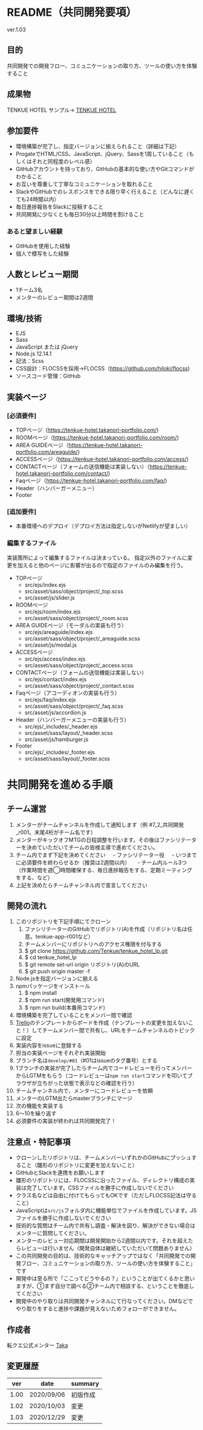 # README（共同開発要項）
ver.1.03

## 目的
共同開発での開発フロー、コミュニケーションの取り方、ツールの使い方を体験すること

## 成果物
TENKUE HOTEL 
サンプル→ [TENKUE HOTEL](https://tenkue-hotel.takanori-portfolio.com/)

## 参加要件
- 環境構築が完了し、指定バージョンに揃えられること（詳細は下記）
- ProgateでHTML/CSS、JavaScript、jQuery、Sassを1周していること（もしくはそれと同程度のレベル感）
- GitHubアカウントを持っており、GitHubの基本的な使い方やGitコマンドがわかること
- お互いを尊重して丁寧なコミュニケーションを取れること
- SlackやGitHubでのレスポンスをできる限り早く行えること（どんなに遅くても24時間以内）
- 毎日進捗報告をSlackに投稿すること
- 共同開発に少なくとも毎日30分以上時間を割けること

### あると望ましい経験
- GitHubを使用した経験
- 個人で模写をした経験

## 人数とレビュー期間
- 1チーム3名
- メンターのレビュー期間は2週間

## 環境/技術
- EJS
- Sass
- JavaScript または jQuery
- Node.js 12.14.1
- 記法：Scss
- CSS設計：FLOCSSを採用→FLOCSS（https://github.com/hiloki/flocss)
- ソースコード管理：GitHub

## 実装ページ
### [必須要件]
- TOPページ（https://tenkue-hotel.takanori-portfolio.com/)
- ROOMページ（https://tenkue-hotel.takanori-portfolio.com/room/)
- AREA GUIDEページ（https://tenkue-hotel.takanori-portfolio.com/areaguide/)
- ACCESSページ（https://tenkue-hotel.takanori-portfolio.com/access/)
- CONTACTページ（フォームの送信機能は実装しない）（https://tenkue-hotel.takanori-portfolio.com/contact/)
- Faqページ（https://tenkue-hotel.takanori-portfolio.com/faq/)
- Header（ハンバーガーメニュー）
- Footer

### [追加要件]
- 本番環境へのデプロイ（デプロイ方法は指定しないがNetlifyが望ましい）

### 編集するファイル
実装箇所によって編集するファイルは決まっている。
指定以外のファイルに変更を加えると他のページに影響が出るので指定のファイルのみ編集を行う。
- TOPページ
  - src/ejs/index.ejs
  - src/asset/sass/object/project/_top.scss
  - src/asset/js/slider.js
- ROOMページ
  - src/ejs/room/index.ejs
  - src/asset/sass/object/project/_room.scss
- AREA GUIDEページ（モーダルの実装も行う）
  - src/ejs/areaguide/index.ejs
  - src/asset/sass/object/project/_areaguide.scss
  - src/asset/js/modal.js
- ACCESSページ
  - src/ejs/access/index.ejs
  - src/asset/sass/object/project/_access.scss
- CONTACTページ（フォームの送信機能は実装しない）
  - src/ejs/contact/index.ejs
  - src/asset/sass/object/project/_contact.scss
- Faqページ（アコーディオンの実装も行う）
  - src/ejs/faq/index.ejs
  - src/asset/sass/object/project/_faq.scss
  - src/asset/js/accordion.js
- Header（ハンバーガーメニューの実装も行う）
  - src/ejs/_includes/_header.ejs
  - src/asset/sass/layout/_header.scss
  - src/asset/js/hamburger.js
- Footer
  - src/ejs/_includes/_footer.ejs
  - src/asset/sass/layout/_footer.scss

# 共同開発を進める手順
## チーム運営
1. メンターがチームチャンネルを作成して通知します（例 #7_2_共同開発_r001。末尾4桁がチーム名です）
1. メンターがキックオフMTGの日程調整を行います。その後はファシリテーターを決めていただいてチームの皆様主導で進めてください。
1. チーム内でまず下記を決めてください
    - ファシリテーター役
    - いつまでに必須要件を終わらせるか（推奨は2週間以内）
    - チーム内ルール3つ（作業時間を週◯時間確保する、毎日進捗報告をする、定期ミーティングをする、など）
1. 上記を決めたらチームチャンネル内で宣言してください

## 開発の流れ
1. このリポジトリを下記手順にてクローン
    1. ファシリテーターのGitHubでリポジトリ(A)を作成（リポジトリ名は任意。tenkue-app-r001など）
    1. チームメンバーにリポジトリへのアクセス権限を付与する
    1. $ git clone https://github.com/Tenkue/tenkue_hotel_lp.git
    1. $ cd tenkue_hotel_lp
    1. $ git remote set-url origin リポジトリ(A)のURL
    1. $ git push origin master -f
1. Node.jsを指定バージョンに揃える
1. npmパッケージをインストール
    1. $ npm install
    1. $ npm run start(開発用コマンド)
    1. $ npm run build(本番用コマンド)
1. 環境構築を完了していることをメンバー間で確認
1. [Trello](https://trello.com/b/Ov92RvVD)のテンプレートからボードを作成（テンプレートの変更を加えないこと！）してチームメンバー間で共有し、URLをチームチャンネルのトピックに設定
1. 実装内容をissueに登録する
1. 担当の実装ページをそれぞれ実装開始
1. ブランチ名は`develop/#01`（#01はissueのタグ番号）とする
1. 1ブランチの実装が完了したらチーム内でコードレビューを行ってメンバーからLGTMをもらう（コードレビューは`npm run start`コマンドを叩いてブラウザが立ちがった状態で表示などの確認を行う）
1. チームチャンネル内で、メンターにコードレビューを依頼
1. メンターのLGTM出たらmasterブランチにマージ
1. 次の機能を実装する
1. 6〜10を繰り返す
1. 必須要件の実装が終われば共同開発完了！

## 注意点・特記事項
- クローンしたリポジトリは、チームメンバーいずれかのGitHubにプッシュすること（雛形のリポジトリに変更を加えないこと）
- GitHubとSlackを連携をお願いします
- 雛形のリポジトリには、FLOCSSに沿ったファイル、ディレクトリ構成の実装は完了しています。CSSファイルを勝手に作成しないでください
- クラス名などは自由に付けてもらってもOKです（ただしFLOCSS記法は守ること）
- JavaScriptは`src/js`フォルダ内に機能単位でファイルを作成しています。JSファイルを勝手に作成しないでください
- 技術的な質問はチーム内で共有し調査・解決を図り、解決ができない場合はメンターに質問してください。
- メンターのレビュー対応期間は開発開始から2週間以内です。それを超えたらレビューは行いません（開発自体は継続していただいて問題ありません）
- この共同開発の目的は、技術的なキャッチアップではなく「共同開発での開発フロー、コミュニケーションの取り方、ツールの使い方を体験すること」です
- 開発中は至る所で「ここってどうやるの？」ということが出てくるかと思いますが、①まず自分で調べる②チーム内で相談する、ということを徹底してください
- 開発中のやり取りは共同開発チャンネルにて行なってください。DMなどでやり取りをすると進捗や課題が見えないためフォローができません。

## 作成者
転クエ公式メンター [Taka](https://twitter.com/takaIT3)

## 変更履歴
| ver | date | summary |
----|----|---- 
| 1.00 | 2020/09/06 | 初版作成 |
| 1.02 | 2020/10/03 | 変更 |
| 1.03 | 2020/12/29 | 変更 |
